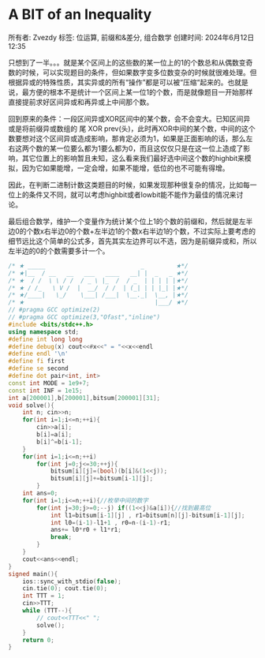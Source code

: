 # A BIT of an Inequality

所有者: Zvezdy
标签: 位运算, 前缀和&差分, 组合数学
创建时间: 2024年6月12日 12:35

只想到了一半。。。就是某个区间上的这些数的某一位上的1的个数总和从偶数变奇数的时候，可以实现题目的条件，但如果数字变多位数变杂的时候就很难处理。但根据异或的特殊性质，其实异或的所有“操作”都是可以被“压缩“起来的。也就是说，最方便的根本不是统计一个区间上某一位1的个数，而是就像题目一开始那样直接提前求好区间异或和再异或上中间那个数。

回到原来的条件：一段区间异或XOR区间中的某个数，会不会变大。已知区间异或是将前缀异或数组的 尾 XOR prev(头)，此时再XOR中间的某个数，中间的这个数要想对这个区间异或造成影响，那肯定必须为1，如果是正面影响的话，那么左右这两个数的某一位要么都为1要么都为0，而且这仅仅只是在这一位上造成了影响，其它位置上的影响暂且未知，这么看来我们最好选中间这个数的highbit来模拟，因为它如果能增，一定会增，如果不能增，低位的也不可能有得增。

因此，在判断二进制计数这类题目的时候，如果发现那种很复杂的情况，比如每一位上的条件又不同，就可以考虑highbit或者lowbit能不能作为最佳的情况来讨论。

最后组合数学，维护一个变量作为统计某个位上1的个数的前缀和，然后就是左半边0的个数x右半边0的个数+左半边1的个数x右半边1的个数，不过实际上要考虑的细节远比这个简单的公式多，首先其实左边界可以不选，因为是前缀异或和，所以左半边的0的个数需要多计一个。

```cpp
/* ★ _____                           _         ★*/
/* ★|__  / __   __   ___   ____   __| |  _   _ ★*/
/* ★  / /  \ \ / /  / _ \ |_  /  / _  | | | | |★*/
/* ★ / /_   \ V /  |  __/  / /  | (_| | | |_| |★*/
/* ★/____|   \_/    \___| /___|  \__._|  \__, |★*/
/* ★                                     |___/ ★*/
// #pragma GCC optimize(2)
// #pragma GCC optimize(3,"Ofast","inline")
#include <bits/stdc++.h>
using namespace std;
#define int long long
#define debug(x) cout<<#x<<" = "<<x<<endl
#define endl '\n'
#define fi first
#define se second
#define dot pair<int, int>
const int MODE = 1e9+7;
const int INF = 1e15;
int a[200001],b[200001],bitsum[200001][31];
void solve(){
    int n; cin>>n;
    for(int i=1;i<=n;++i){
        cin>>a[i];
        b[i]=a[i];
        b[i]^=b[i-1];
    }
    for(int i=1;i<=n;++i)
        for(int j=0;j<=30;++j){
            bitsum[i][j]=(bool)(b[i]&(1<<j));
            bitsum[i][j]+=bitsum[i-1][j];
        }
    int ans=0;
    for(int i=1;i<=n;++i){//枚举中间的数字
        for(int j=30;j>=0;--j) if((1<<j)&a[i]){//找到最高位
            int l1=bitsum[i-1][j] , r1=bitsum[n][j]-bitsum[i-1][j];
            int l0=(i-1)-l1+1 , r0=n-(i-1)-r1;
            ans+= l0*r0 + l1*r1;
            break;
        }
    }
    cout<<ans<<endl;
}
signed main(){
    ios::sync_with_stdio(false);
    cin.tie(0); cout.tie(0);
    int TTT = 1;
    cin>>TTT;
    while (TTT--){
        // cout<<TTT<<" ";
        solve();
    }
    return 0;
}

```
